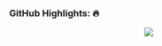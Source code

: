 ### GitHub Highlights: :fire:
<div align="center">
  <a href="https://commits.top/philippines_public.html" target="_blank">
     <img src="https://github-readme-streak-stats.herokuapp.com?user=rowellclint&theme=dark&border_radius=5" />
  </a>
</div>

